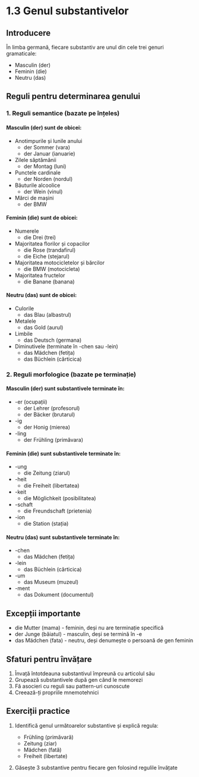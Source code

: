 # 1.3 Genul substantivelor

## Introducere
În limba germană, fiecare substantiv are unul din cele trei genuri gramaticale:
- Masculin (der)
- Feminin (die)
- Neutru (das)

## Reguli pentru determinarea genului

### 1. Reguli semantice (bazate pe înțeles)

#### Masculin (der) sunt de obicei:
- Anotimpurile și lunile anului
  - der Sommer (vara)
  - der Januar (ianuarie)
- Zilele săptămânii
  - der Montag (luni)
- Punctele cardinale
  - der Norden (nordul)
- Băuturile alcoolice
  - der Wein (vinul)
- Mărci de mașini
  - der BMW

#### Feminin (die) sunt de obicei:
- Numerele
  - die Drei (trei)
- Majoritatea florilor și copacilor
  - die Rose (trandafirul)
  - die Eiche (stejarul)
- Majoritatea motocicletelor și bărcilor
  - die BMW (motocicleta)
- Majoritatea fructelor
  - die Banane (banana)

#### Neutru (das) sunt de obicei:
- Culorile
  - das Blau (albastrul)
- Metalele
  - das Gold (aurul)
- Limbile
  - das Deutsch (germana)
- Diminutivele (terminate în -chen sau -lein)
  - das Mädchen (fetița)
  - das Büchlein (cărticica)

### 2. Reguli morfologice (bazate pe terminație)

#### Masculin (der) sunt substantivele terminate în:
- -er (ocupații)
  - der Lehrer (profesorul)
  - der Bäcker (brutarul)
- -ig
  - der Honig (mierea)
- -ling
  - der Frühling (primăvara)

#### Feminin (die) sunt substantivele terminate în:
- -ung
  - die Zeitung (ziarul)
- -heit
  - die Freiheit (libertatea)
- -keit
  - die Möglichkeit (posibilitatea)
- -schaft
  - die Freundschaft (prietenia)
- -ion
  - die Station (stația)

#### Neutru (das) sunt substantivele terminate în:
- -chen
  - das Mädchen (fetița)
- -lein
  - das Büchlein (cărticica)
- -um
  - das Museum (muzeul)
- -ment
  - das Dokument (documentul)

## Excepții importante
- die Mutter (mama) - feminin, deși nu are terminație specifică
- der Junge (băiatul) - masculin, deși se termină în -e
- das Mädchen (fata) - neutru, deși denumește o persoană de gen feminin

## Sfaturi pentru învățare
1. Învață întotdeauna substantivul împreună cu articolul său
2. Grupează substantivele după gen când le memorezi
3. Fă asocieri cu reguli sau pattern-uri cunoscute
4. Creează-ți propriile mnemotehnici

## Exerciții practice
1. Identifică genul următoarelor substantive și explică regula:
   - Frühling (primăvară)
   - Zeitung (ziar)
   - Mädchen (fată)
   - Freiheit (libertate)

2. Găsește 3 substantive pentru fiecare gen folosind regulile învățate
